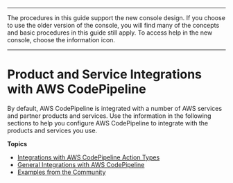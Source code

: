 --------

The procedures in this guide support the new console design\. If you choose to use the older version of the console, you will find many of the concepts and basic procedures in this guide still apply\. To access help in the new console, choose the information icon\.

--------

# Product and Service Integrations with AWS CodePipeline<a name="integrations"></a>

By default, AWS CodePipeline is integrated with a number of AWS services and partner products and services\. Use the information in the following sections to help you configure AWS CodePipeline to integrate with the products and services you use\.

**Topics**
+ [Integrations with AWS CodePipeline Action Types](integrations-action-type.md)
+ [General Integrations with AWS CodePipeline](integrations-general.md)
+ [Examples from the Community](integrations-community.md)